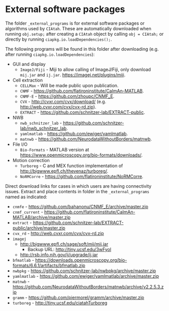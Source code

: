 # External software packages

The folder `_external_programs` is for external software packages or algorithms used by `CIAtah`. These are automatically downloaded when running `obj.setup;` after creating a `CIAtah` object by calling `obj = CIAtah;` or directly by running `ciapkg.io.loadDependencies();`.

The following programs will be found in this folder after downloading (e.g. after running  `ciapkg.io.loadDependencies`):
- GUI and display
	- `ImageJ/Fiji` - Miji to allow calling of ImageJ/Fiji, only download `mij.jar` and `ij.jar`. https://imagej.net/plugins/miji.
- Cell extraction
	- `CELLMax` - Will be made public upon publication.
	- `CNMF` - https://github.com/flatironinstitute/CaImAn-MATLAB.
	- `CNMF-E` - https://github.com/zhoupc/CNMF_E.
	- `CVX` - http://cvxr.com/cvx/download/ (e.g. http://web.cvxr.com/cvx/cvx-rd.zip).
	- `EXTRACT` - https://github.com/schnitzer-lab/EXTRACT-public.
- NWB
    - `nwb_schnitzer_lab` - https://github.com/schnitzer-lab/nwb_schnitzer_lab.
    - `yamlmatlab` - https://github.com/ewiger/yamlmatlab.
    - `matnwb` - https://github.com/NeurodataWithoutBorders/matnwb.
- File I/O
	- `Bio-Formats` - MATLAB version at https://www.openmicroscopy.org/bio-formats/downloads/.
- Motion correction
	- `Turboreg` - C and MEX function implementation of http://bigwww.epfl.ch/thevenaz/turboreg/.
	- `NoRMCorre` - https://github.com/flatironinstitute/NoRMCorre.


Direct download links for cases in which users are having connectivity issues. Extract and place contents in folder in the `_external_programs` named as indicated:
- `cnmfe` - https://github.com/bahanonu/CNMF_E/archive/master.zip
- `cnmf_current` - https://github.com/flatironinstitute/CaImAn-MATLAB/archive/master.zip
- `extract` - https://github.com/schnitzer-lab/EXTRACT-public/archive/master.zip
- `cvx_rd` - http://web.cvxr.com/cvx/cvx-rd.zip
- `imagej`
  - http://bigwww.epfl.ch/sage/soft/mij/mij.jar
    - Backup URL: http://tiny.ucsf.edu/3wFyol
  - http://rsb.info.nih.gov/ij/upgrade/ij.jar
- `bfmatlab` - https://downloads.openmicroscopy.org/bio-formats/6.6.1/artifacts/bfmatlab.zip
- `nwbpkg` - https://github.com/schnitzer-lab/nwbpkg/archive/master.zip
- `yamlmatlab` - https://github.com/ewiger/yamlmatlab/archive/master.zip
- `matnwb` - https://github.com/NeurodataWithoutBorders/matnwb/archive/v2.2.5.3.zip
- `gramm` - https://github.com/piermorel/gramm/archive/master.zip
- `turboreg` - http://tiny.ucsf.edu/ciatahTurboreg